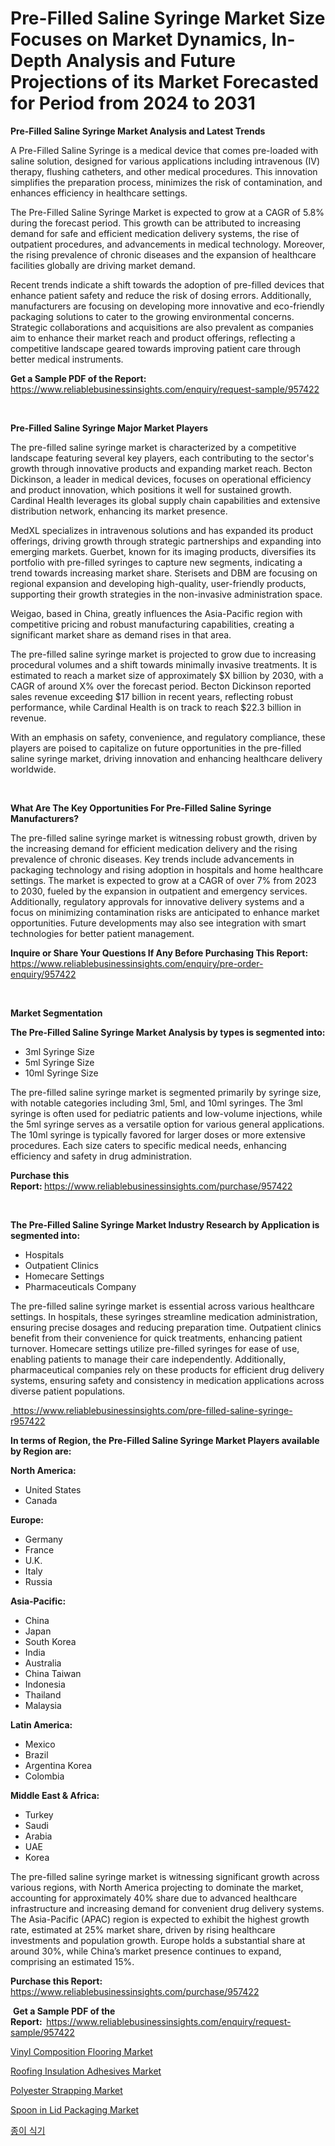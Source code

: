 <p><h1>Pre-Filled Saline Syringe Market Size Focuses on Market Dynamics, In-Depth Analysis and Future Projections of its Market Forecasted for Period from 2024 to 2031</h1></p><p><strong>Pre-Filled Saline Syringe Market Analysis and Latest Trends</strong></p>
<p><p>A Pre-Filled Saline Syringe is a medical device that comes pre-loaded with saline solution, designed for various applications including intravenous (IV) therapy, flushing catheters, and other medical procedures. This innovation simplifies the preparation process, minimizes the risk of contamination, and enhances efficiency in healthcare settings.</p><p>The Pre-Filled Saline Syringe Market is expected to grow at a CAGR of 5.8% during the forecast period. This growth can be attributed to increasing demand for safe and efficient medication delivery systems, the rise of outpatient procedures, and advancements in medical technology. Moreover, the rising prevalence of chronic diseases and the expansion of healthcare facilities globally are driving market demand. </p><p>Recent trends indicate a shift towards the adoption of pre-filled devices that enhance patient safety and reduce the risk of dosing errors. Additionally, manufacturers are focusing on developing more innovative and eco-friendly packaging solutions to cater to the growing environmental concerns. Strategic collaborations and acquisitions are also prevalent as companies aim to enhance their market reach and product offerings, reflecting a competitive landscape geared towards improving patient care through better medical instruments.</p></p>
<p><strong>Get a Sample PDF of the Report:&nbsp;</strong> <a href="https://www.reliablebusinessinsights.com/enquiry/request-sample/957422">https://www.reliablebusinessinsights.com/enquiry/request-sample/957422</a></p>
<p>&nbsp;</p>
<p><strong>Pre-Filled Saline Syringe Major Market Players</strong></p>
<p><p>The pre-filled saline syringe market is characterized by a competitive landscape featuring several key players, each contributing to the sector's growth through innovative products and expanding market reach. Becton Dickinson, a leader in medical devices, focuses on operational efficiency and product innovation, which positions it well for sustained growth. Cardinal Health leverages its global supply chain capabilities and extensive distribution network, enhancing its market presence.</p><p>MedXL specializes in intravenous solutions and has expanded its product offerings, driving growth through strategic partnerships and expanding into emerging markets. Guerbet, known for its imaging products, diversifies its portfolio with pre-filled syringes to capture new segments, indicating a trend towards increasing market share. Sterisets and DBM are focusing on regional expansion and developing high-quality, user-friendly products, supporting their growth strategies in the non-invasive administration space.</p><p>Weigao, based in China, greatly influences the Asia-Pacific region with competitive pricing and robust manufacturing capabilities, creating a significant market share as demand rises in that area.</p><p>The pre-filled saline syringe market is projected to grow due to increasing procedural volumes and a shift towards minimally invasive treatments. It is estimated to reach a market size of approximately $X billion by 2030, with a CAGR of around X% over the forecast period. Becton Dickinson reported sales revenue exceeding $17 billion in recent years, reflecting robust performance, while Cardinal Health is on track to reach $22.3 billion in revenue.</p><p>With an emphasis on safety, convenience, and regulatory compliance, these players are poised to capitalize on future opportunities in the pre-filled saline syringe market, driving innovation and enhancing healthcare delivery worldwide.</p></p>
<p>&nbsp;</p>
<p><strong>What Are The Key Opportunities For Pre-Filled Saline Syringe Manufacturers?</strong></p>
<p><p>The pre-filled saline syringe market is witnessing robust growth, driven by the increasing demand for efficient medication delivery and the rising prevalence of chronic diseases. Key trends include advancements in packaging technology and rising adoption in hospitals and home healthcare settings. The market is expected to grow at a CAGR of over 7% from 2023 to 2030, fueled by the expansion in outpatient and emergency services. Additionally, regulatory approvals for innovative delivery systems and a focus on minimizing contamination risks are anticipated to enhance market opportunities. Future developments may also see integration with smart technologies for better patient management.</p></p>
<p><strong>Inquire or Share Your Questions If Any Before Purchasing This Report:</strong> <a href="https://www.reliablebusinessinsights.com/enquiry/pre-order-enquiry/957422">https://www.reliablebusinessinsights.com/enquiry/pre-order-enquiry/957422</a></p>
<p>&nbsp;</p>
<p><strong>Market Segmentation</strong></p>
<p><strong>The Pre-Filled Saline Syringe Market Analysis by types is segmented into:</strong></p>
<p><ul><li>3ml Syringe Size</li><li>5ml Syringe Size</li><li>10ml Syringe Size</li></ul></p>
<p><p>The pre-filled saline syringe market is segmented primarily by syringe size, with notable categories including 3ml, 5ml, and 10ml syringes. The 3ml syringe is often used for pediatric patients and low-volume injections, while the 5ml syringe serves as a versatile option for various general applications. The 10ml syringe is typically favored for larger doses or more extensive procedures. Each size caters to specific medical needs, enhancing efficiency and safety in drug administration.</p></p>
<p><strong>Purchase this Report:&nbsp;</strong><a href="https://www.reliablebusinessinsights.com/purchase/957422">https://www.reliablebusinessinsights.com/purchase/957422</a></p>
<p>&nbsp;</p>
<p><strong>The Pre-Filled Saline Syringe Market Industry Research by Application is segmented into:</strong></p>
<p><ul><li>Hospitals</li><li>Outpatient Clinics</li><li>Homecare Settings</li><li>Pharmaceuticals Company</li></ul></p>
<p><p>The pre-filled saline syringe market is essential across various healthcare settings. In hospitals, these syringes streamline medication administration, ensuring precise dosages and reducing preparation time. Outpatient clinics benefit from their convenience for quick treatments, enhancing patient turnover. Homecare settings utilize pre-filled syringes for ease of use, enabling patients to manage their care independently. Additionally, pharmaceutical companies rely on these products for efficient drug delivery systems, ensuring safety and consistency in medication applications across diverse patient populations.</p></p>
<p><a href="https://www.reliablebusinessinsights.com/pre-filled-saline-syringe-r957422">&nbsp;https://www.reliablebusinessinsights.com/pre-filled-saline-syringe-r957422</a></p>
<p><strong>In terms of Region, the Pre-Filled Saline Syringe Market Players available by Region are:</strong></p>
<p>
    <p> <strong> North America: </strong>
        <ul>
            <li>United States</li>
            <li>Canada</li>
        </ul>
        </p> 
    <p> <strong> Europe: </strong>
        <ul>
            <li>Germany</li>
            <li>France</li>
            <li>U.K.</li>
            <li>Italy</li>
            <li>Russia</li>
        </ul>
        </p> 
    <p> <strong> Asia-Pacific: </strong>
        <ul>
            <li>China</li>
            <li>Japan</li>
            <li>South Korea</li>
            <li>India</li>
            <li>Australia</li>
            <li>China Taiwan</li>
            <li>Indonesia</li>
            <li>Thailand</li>
            <li>Malaysia</li>
        </ul>
        </p> 
    <p> <strong> Latin America: </strong>
        <ul>
            <li>Mexico</li>
            <li>Brazil</li>
            <li>Argentina Korea</li>
            <li>Colombia</li>
        </ul>
        </p> 
    <p> <strong> Middle East & Africa: </strong>
        <ul>
            <li>Turkey</li>
            <li>Saudi</li>
            <li>Arabia</li>
            <li>UAE</li>
            <li>Korea</li>
        </ul>
    </p>
    </p>
<p><p>The pre-filled saline syringe market is witnessing significant growth across various regions, with North America projecting to dominate the market, accounting for approximately 40% share due to advanced healthcare infrastructure and increasing demand for convenient drug delivery systems. The Asia-Pacific (APAC) region is expected to exhibit the highest growth rate, estimated at 25% market share, driven by rising healthcare investments and population growth. Europe holds a substantial share at around 30%, while China’s market presence continues to expand, comprising an estimated 15%.</p></p>
<p><strong>Purchase this Report: </strong><a href="https://www.reliablebusinessinsights.com/purchase/957422">https://www.reliablebusinessinsights.com/purchase/957422</a></p>
<p>&nbsp;<strong>Get a Sample PDF of the Report:&nbsp;&nbsp;</strong><a href="https://www.reliablebusinessinsights.com/enquiry/request-sample/957422">https://www.reliablebusinessinsights.com/enquiry/request-sample/957422</a></p>
<p><strong></strong></p>
<p><p><a href="https://issuu.com/reportprime-2/docs/vinyl-composition-flooring-market-s_d1d5f27af2dcad">Vinyl Composition Flooring Market</a></p><p><a href="https://www.linkedin.com/pulse/global-roofing-insulation-adhesives-market-analysis-key-trends-mjbjf?trackingId=ogwp4nNIS5qstOOjMZbqCQ%3D%3D">Roofing Insulation Adhesives Market</a></p><p><a href="https://www.linkedin.com/pulse/polyester-strapping-market-research-report-exploring-size-revenue-yah9f?trackingId=umvPXQeLSIiTpiNf9MvNhg%3D%3D">Polyester Strapping Market</a></p><p><a href="https://issuu.com/reportprime-2/docs/spoon-in-lid-packaging-market-size-_cf887e0c7bd1ae">Spoon in Lid Packaging Market</a></p><p><a href="https://medium.com/@joehodytkiewicz980/%EC%84%B8%EA%B3%84-paper-tableware-market-%EC%9D%80-2024%EC%97%90%EC%84%9C-2031%EB%A1%9C-%EC%97%B0%ED%8F%89%EA%B7%A0-%EC%A6%9D%EA%B0%80%EC%9C%A8%EC%9D%84-%EB%B3%B4%EC%9D%BC-%EA%B2%83%EC%9C%BC%EB%A1%9C-%EC%98%88%EC%83%81%EB%90%A9%EB%8B%88%EB%8B%A4-f34b387cec0c">종이 식기</a></p></p>